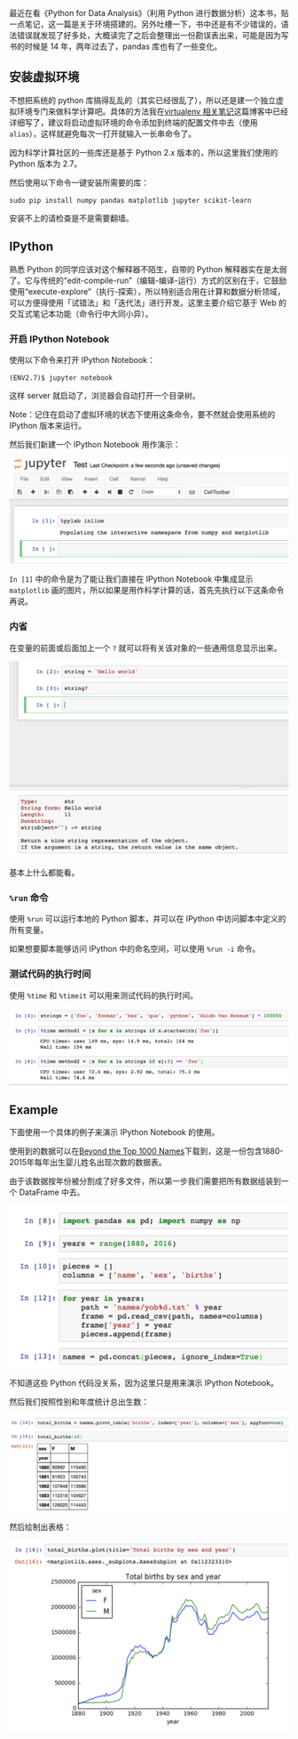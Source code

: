   
最近在看《Python for Data Analysis》（利用 Python 进行数据分析）这本书，贴一点笔记，这一篇是关于环境搭建的。另外吐槽一下，书中还是有不少错误的，语法错误就发现了好多处，大概读完了之后会整理出一份勘误表出来，可能是因为写书的时候是 14 年，两年过去了，pandas 库也有了一些变化。

## 安装虚拟环境

不想把系统的 python 库搞得乱乱的（其实已经很乱了），所以还是建一个独立虚拟环境专门来做科学计算吧。具体的方法我在[virtualenv 相关笔记](http://forrestchang.github.io/2016/07/17/virtualenv-notes/)这篇博客中已经详细写了，建议将启动虚拟环境的命令添加到终端的配置文件中去（使用`alias`），这样就避免每次一打开就输入一长串命令了。

因为科学计算社区的一些库还是基于 Python 2.x 版本的，所以这里我们使用的 Python 版本为 2.7。

然后使用以下命令一键安装所需要的库：

```shell
sudo pip install numpy pandas matplotlib jupyter scikit-learn
```

安装不上的请检查是不是需要翻墙。

## IPython

熟悉 Python 的同学应该对这个解释器不陌生，自带的 Python 解释器实在是太弱了。它与传统的“edit-compile-run”（编辑-编译-运行）方式的区别在于，它鼓励使用“execute-explore”（执行-探索），所以特别适合用在计算和数据分析领域，可以方便得使用「试错法」和「迭代法」进行开发。这里主要介绍它基于 Web 的交互式笔记本功能（命令行中大同小异）。

### 开启 IPython Notebook

使用以下命令来打开 IPython Notebook：

```shell
(ENV2.7)$ jupyter notebook
```

这样 server 就启动了，浏览器会自动打开一个目录树。

Note：记住在启动了虚拟环境的状态下使用这条命令，要不然就会使用系统的 IPython 版本来运行。

然后我们新建一个 IPython Notebook 用作演示：

![14776647413275](https://raw.githubusercontent.com/forrestchang/img-repo/master/20190326145820.png)


`In [1]` 中的命令是为了能让我们直接在 IPython Notebook 中集成显示 `matplotlib` 画的图片，所以如果是用作科学计算的话，首先先执行以下这条命令再说。

### 内省

在变量的前面或后面加上一个 `?` 就可以将有关该对象的一些通用信息显示出来。

![14776649884990](https://raw.githubusercontent.com/forrestchang/img-repo/master/20190326145843.png)

基本上什么都能看。

### `%run` 命令

使用 `%run` 可以运行本地的 Python 脚本，并可以在 IPython 中访问脚本中定义的所有变量。

如果想要脚本能够访问 IPython 中的命名空间，可以使用 `%run -i` 命令。

### 测试代码的执行时间

使用 `%time` 和 `%timeit` 可以用来测试代码的执行时间。

![14776653395450](https://raw.githubusercontent.com/forrestchang/img-repo/master/20190326150005.png)

## Example

下面使用一个具体的例子来演示 IPython Notebook 的使用。

使用到的数据可以在[Beyond the Top 1000 Names](https://www.ssa.gov/oact/babynames/limits.html)下载到，这是一份包含1880-2015年每年出生婴儿姓名出现次数的数据表。

由于该数据按年份被分割成了好多文件，所以第一步我们需要把所有数据组装到一个 DataFrame 中去。

![14776659007521](https://raw.githubusercontent.com/forrestchang/img-repo/master/20190326150028.png)

不知道这些 Python 代码没关系，因为这里只是用来演示 IPython Notebook。

然后我们按照性别和年度统计总出生数：

![14776660937109](https://raw.githubusercontent.com/forrestchang/img-repo/master/20190326150107.png)

然后绘制出表格：

![14776661445090](https://raw.githubusercontent.com/forrestchang/img-repo/master/20190326150149.png)


